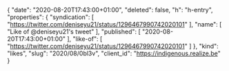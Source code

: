 {
  "date": "2020-08-20T17:43:00+01:00",
  "deleted": false,
  "h": "h-entry",
  "properties": {
    "syndication": [
      "https://twitter.com/deniseyu21/status/1296467990742020101"
    ],
    "name": [
      "Like of @deniseyu21's tweet"
    ],
    "published": [
      "2020-08-20T17:43:00+01:00"
    ],
    "like-of": [
      "https://twitter.com/deniseyu21/status/1296467990742020101"
    ]
  },
  "kind": "likes",
  "slug": "2020/08/0bl3v",
  "client_id": "https://indigenous.realize.be"
}
